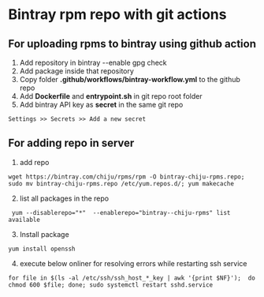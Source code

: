 # Bintray rpm repo with git actions

## For uploading rpms to bintray using github action
1) Add repository in bintray
--enable gpg check
2) Add package inside that repository
3) Copy folder **.github/workflows/bintray-workflow.yml** to the github repo
4) Add **Dockerfile** and **entrypoint.sh** in git repo root folder
5) Add bintray API key as **secret** in the same git repo
```
Settings >> Secrets >> Add a new secret
```

## For adding repo in server
1) add repo 
```shell
wget https://bintray.com/chiju/rpms/rpm -O bintray-chiju-rpms.repo; sudo mv bintray-chiju-rpms.repo /etc/yum.repos.d/; yum makecache
```
2) list all packages in the repo
```shell
 yum --disablerepo="*"  --enablerepo="bintray--chiju-rpms" list available
```
3) Install package
```shell
yum install openssh
```
4) execute below onliner for resolving errors while restarting ssh service
```shell
for file in $(ls -al /etc/ssh/ssh_host_*_key | awk '{print $NF}');  do chmod 600 $file; done; sudo systemctl restart sshd.service
```
